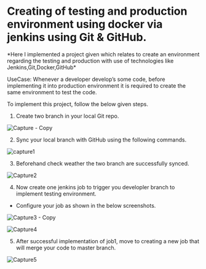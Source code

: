 <h1>Creating of testing and production environment using docker via jenkins using Git & GitHub.</h1>
*Here I implemented a project given which relates to create an environment regarding the testing and production with use of technologies like Jenkins,Git,Docker,GitHub*

UseCase: Whenever a developer  develop’s some  code, before implementing it into production environment it is required to create the same environment to test the code.

To implement this project, follow the below given steps.
1. Create two branch in your local Git repo.

![Capture - Copy](https://user-images.githubusercontent.com/60429108/81188538-0f8d2080-8fd3-11ea-82c5-e93f1d630758.PNG)

2. Sync your local branch with GitHub using the following commands.

![capture1](https://user-images.githubusercontent.com/60429108/81188714-4ebb7180-8fd3-11ea-9a1b-35a73a23afa9.PNG)

3. Beforehand check weather the two branch are successfully synced.

![Capture2](https://user-images.githubusercontent.com/60429108/81189793-a1495d80-8fd4-11ea-8a38-0ffb3d8550df.PNG)

4. Now create one jenkins job to trigger you developler branch to implement testing environment.
  * Configure your job as shown in the below screenshots.

![Capture3 - Copy](https://user-images.githubusercontent.com/60429108/81190232-2fbddf00-8fd5-11ea-9956-ea97e841af27.PNG)

![Capture4](https://user-images.githubusercontent.com/60429108/81190321-524ff800-8fd5-11ea-912c-ddd8a6351cac.PNG)

5. After successful implementation of job1, move to creating a new job that will merge your code to master branch.

![Capture5](https://user-images.githubusercontent.com/60429108/81190668-c4c0d800-8fd5-11ea-8b21-1a2aa8d41863.PNG)





